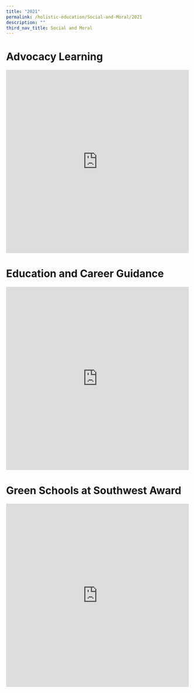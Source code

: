 ```yaml
---
title: "2021"
permalink: /holistic-education/Social-and-Moral/2021
description: ""
third_nav_title: Social and Moral
---
```

# Advocacy Learning 

<iframe allowfullscreen="true" height="500" width="500" frameborder="0" src="https://docs.google.com/presentation/d/e/2PACX-1vRT6gjK4vx4snWbcaCDAxu8d4LcPVtf_7hOBp3Y_EE9TOCyD8tdkTLxtTE-3e4rTrCup4wRX2vYZWIi/embed?start=true&amp;loop=true&amp;delayms=3000"></iframe>

# Education and Career Guidance

<iframe src="https://docs.google.com/presentation/d/e/2PACX-1vTsEqoVGzht9-b-GkV4sn_wvHRskEZPkYQgPyX0SSvhf5G5jiel_r7akgwWXD-P6VwlbODGjwoy30gy/embed?start=true&amp;loop=true&amp;delayms=3000" frameborder="0" width="500" height="500" allowfullscreen="true"></iframe>

# Green Schools at Southwest Award
<iframe allowfullscreen="true" height="500" width="500" frameborder="0" src="https://docs.google.com/presentation/d/e/2PACX-1vRBmcQVqsOdAyW-WbIRW5bvsF5o3QjAJusKE8GCYxDW8H9UT1mStNnnoJcnG6a1_mTcjMVudV2SsQTa/embed?start=true&amp;loop=true&amp;delayms=3000"></iframe>